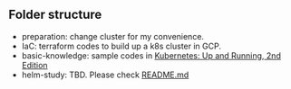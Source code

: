 ## Folder structure
- preparation: change cluster for my convenience. 
- IaC: terraform codes to build up a k8s cluster in GCP.
- basic-knowledge: sample codes in [Kubernetes: Up and Running, 2nd Edition](https://www.oreilly.com/library/view/kubernetes-up-and/9781492046523/)
- helm-study: TBD. Please check [README.md](./helm-study/)
